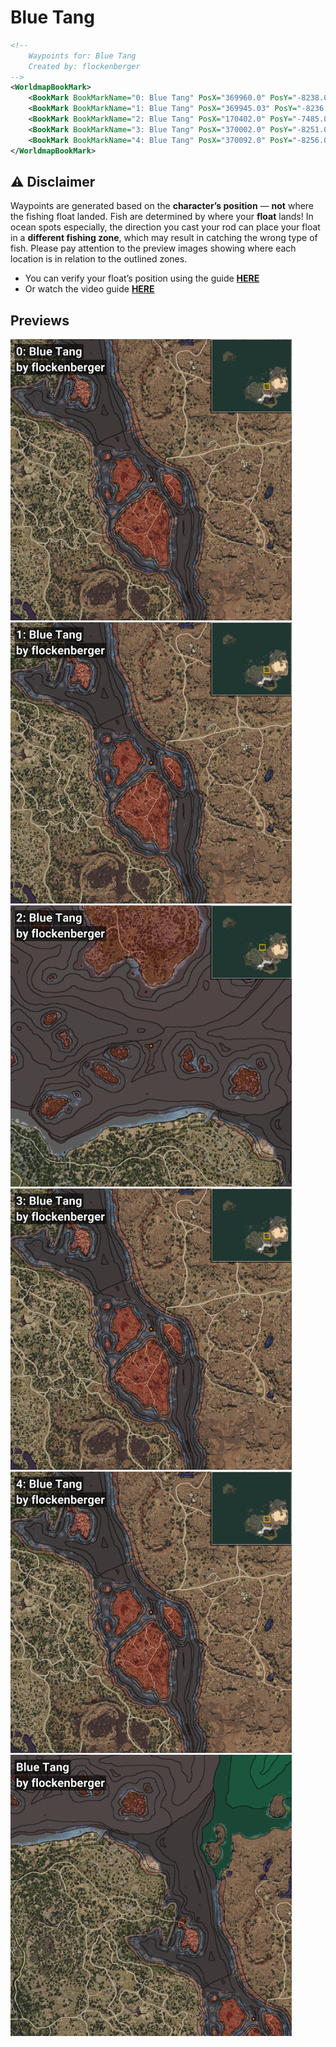 # Blue Tang
```xml
<!--
    Waypoints for: Blue Tang
    Created by: flockenberger
-->
<WorldmapBookMark>
    <BookMark BookMarkName="0: Blue Tang" PosX="369960.0" PosY="-8238.0" PosZ="-23892.0" />
    <BookMark BookMarkName="1: Blue Tang" PosX="369945.03" PosY="-8236.044" PosZ="-23901.46" />
    <BookMark BookMarkName="2: Blue Tang" PosX="170402.0" PosY="-7485.0" PosZ="216778.0" />
    <BookMark BookMarkName="3: Blue Tang" PosX="370002.0" PosY="-8251.0" PosZ="-23930.0" />
    <BookMark BookMarkName="4: Blue Tang" PosX="370092.0" PosY="-8256.0" PosZ="-23985.0" />
</WorldmapBookMark>
```

## ⚠️ Disclaimer
Waypoints are generated based on the __**character’s position**__ — __not__ where the fishing float landed.
Fish are determined by where your **float** lands!
In ocean spots especially, the direction you cast your rod can place your float in a **different fishing zone**, which may result in catching the wrong type of fish.
Please pay attention to the preview images showing where each location is in relation to the outlined zones.

- You can verify your float’s position using the guide [**HERE**](https://flockenberger.github.io/bdo-fish-position/)
- Or watch the video guide [**HERE**](https://youtu.be/t-VXcRoNojk)

## Previews
<img src="./Blue Tang_0_Preview.webp" width="450"/> <img src="./Blue Tang_1_Preview.webp" width="450"/> <img src="./Blue Tang_2_Preview.webp" width="450"/> <img src="./Blue Tang_3_Preview.webp" width="450"/> <img src="./Blue Tang_4_Preview.webp" width="450"/> <img src="./Blue Tang_Preview.webp" width="450"/> 